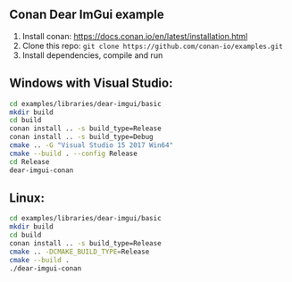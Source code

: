 ## Conan Dear ImGui example

1. Install conan: https://docs.conan.io/en/latest/installation.html
2. Clone this repo: `git clone https://github.com/conan-io/examples.git`
3. Install dependencies, compile and run

## Windows with Visual Studio:

```bash
cd examples/libraries/dear-imgui/basic
mkdir build
cd build
conan install .. -s build_type=Release
conan install .. -s build_type=Debug
cmake .. -G "Visual Studio 15 2017 Win64"
cmake --build . --config Release
cd Release
dear-imgui-conan
```

## Linux:

```bash
cd examples/libraries/dear-imgui/basic
mkdir build
cd build
conan install .. -s build_type=Release
cmake .. -DCMAKE_BUILD_TYPE=Release
cmake --build .
./dear-imgui-conan
```
